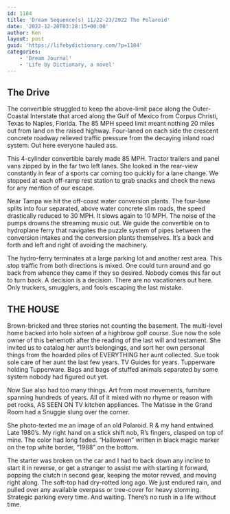 ```yaml
---
id: 1184
title: 'Dream Sequence(s) 11/22-23/2022 The Polaroid'
date: '2022-12-20T03:28:15+00:00'
author: Ken
layout: post
guid: 'https://lifebydictionary.com/?p=1184'
categories:
    - 'Dream Journal'
    - 'Life by Dictionary, a novel'
---
```


## The Drive

The convertible struggled to keep the above-limit pace along the Outer-Coastal Interstate that arced along the Gulf of Mexico from Corpus Christi, Texas to Naples, Florida. The 85 MPH speed limit meant nothing 20 miles out from land on the raised highway. Four-laned on each side the crescent concrete roadway relieved traffic pressure from the decaying inland road system. Out here everyone hauled ass.

This 4-cylinder convertible barely made 85 MPH. Tractor trailers and panel vans zipped by in the far two left lanes. She looked in the rear-view constantly in fear of a sports car coming too quickly for a lane change. We stopped at each off-ramp rest station to grab snacks and check the news for any mention of our escape.

Near Tampa we hit the off-coast water conversion plants. The four-lane splits into four separated, above water concrete slim roads, the speed drastically reduced to 30 MPH. It slows again to 10 MPH. The noise of the pumps drowns the streaming music out. We guide the convertible on to hydroplane ferry that navigates the puzzle system of pipes between the conversion intakes and the conversion plants themselves. It’s a back and forth and left and right of avoiding the machinery.

The hydro-ferry terminates at a large parking lot and another rest area. This stop traffic from both directions is mixed. One could turn around and go back from whence they came if they so desired. Nobody comes this far out to turn back. A decision is a decision. There are no vacationers out here. Only truckers, smugglers, and fools escaping the last mistake.

## THE HOUSE

Brown-bricked and three stories not counting the basement. The multi-level home backed into hole sixteen of a highbrow golf course. Sue now the sole owner of this behemoth after the reading of the last will and testament. She invited us to catalog her aunt’s belongings, and sort her own personal things from the hoarded piles of EVERYTHING her aunt collected. Sue took sole care of her aunt the last few years. TV Guides for years. Tupperware holding Tupperware. Bags and bags of stuffed animals separated by some system nobody had figured out yet.

Now Sue also had too many things. Art from most movements, furniture spanning hundreds of years. All of it mixed with no rhyme or reason with pet rocks, AS SEEN ON TV kitchen appliances. The Matisse in the Grand Room had a Snuggie slung over the corner.

She photo-texted me an image of an old Polaroid. R &amp; my hand entwined. Late 1980’s. My right hand on a stick shift nob, R’s fingers, clasped on top of mine. The color had long faded. “Halloween” written in black magic marker on the top white border, “1988” on the bottom.

The starter was broken on the car and I had to back down any incline to start it in reverse, or get a stranger to assist me with starting it forward, popping the clutch in second gear, keeping the motor revved, and moving right along. The soft-top had dry-rotted long ago. We just endured rain, and pulled over any available overpass or tree-cover for heavy storming. Strategic parking every time. And waiting. There’s no rush in a life without time.
